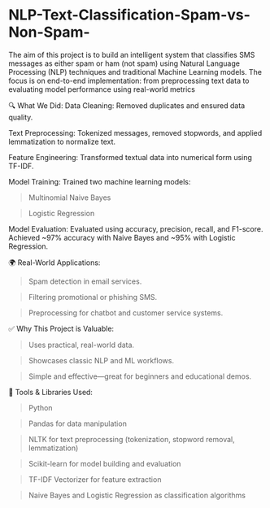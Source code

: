 # NLP-Text-Classification-Spam-vs-Non-Spam-
The aim of this project is to build an intelligent system that classifies SMS messages as either spam or ham (not spam) using Natural Language Processing (NLP) techniques and traditional Machine Learning models. The focus is on end-to-end implementation: from preprocessing text data to evaluating model performance using real-world metrics

🔍 What We Did:
Data Cleaning: Removed duplicates and ensured data quality.

Text Preprocessing: Tokenized messages, removed stopwords, and applied lemmatization to normalize text.

Feature Engineering: Transformed textual data into numerical form using TF-IDF.

Model Training: Trained two machine learning models:

> Multinomial Naive Bayes

> Logistic Regression

Model Evaluation: Evaluated using accuracy, precision, recall, and F1-score. Achieved ~97% accuracy with Naive Bayes and ~95% with Logistic Regression.

🌍 Real-World Applications:
> Spam detection in email services.

> Filtering promotional or phishing SMS.

> Preprocessing for chatbot and customer service systems.



✅ Why This Project is Valuable:
> Uses practical, real-world data.

> Showcases classic NLP and ML workflows.

> Simple and effective—great for beginners and educational demos.

🔧 Tools & Libraries Used:

> Python

> Pandas for data manipulation

> NLTK for text preprocessing (tokenization, stopword removal, lemmatization)

> Scikit-learn for model building and evaluation

> TF-IDF Vectorizer for feature extraction

> Naive Bayes and Logistic Regression as classification algorithms



